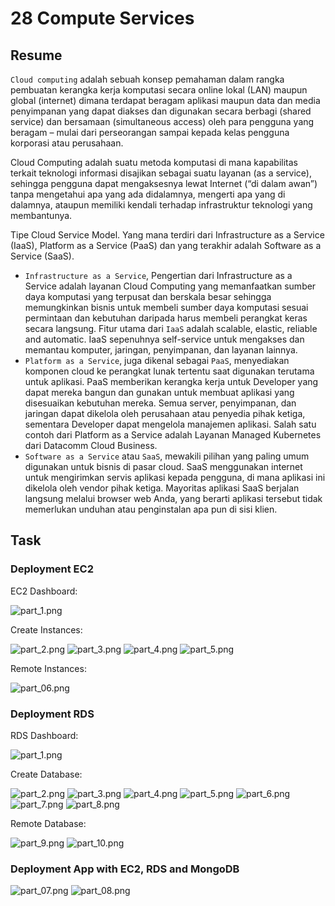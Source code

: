# 28 Compute Services

## Resume

`Cloud computing` adalah sebuah konsep pemahaman dalam rangka pembuatan kerangka kerja komputasi secara online lokal (LAN) maupun global (internet) dimana terdapat beragam aplikasi maupun data dan media penyimpanan yang dapat diakses dan digunakan secara berbagi (shared service) dan bersamaan (simultaneous access) oleh para pengguna yang beragam – mulai dari perseorangan sampai kepada kelas pengguna korporasi atau perusahaan.

Cloud Computing adalah suatu metoda komputasi di mana kapabilitas terkait teknologi informasi disajikan sebagai suatu layanan (as a service), sehingga pengguna dapat mengaksesnya lewat Internet (“di dalam awan”) tanpa mengetahui apa yang ada didalamnya, mengerti apa yang di dalamnya, ataupun memiliki kendali terhadap infrastruktur teknologi yang membantunya.

Tipe Cloud Service Model. Yang mana terdiri dari Infrastructure as a Service (IaaS), Platform as a Service (PaaS) dan yang terakhir adalah Software as a Service (SaaS).

- `Infrastructure as a Service`, Pengertian dari Infrastructure as a Service adalah layanan Cloud Computing yang memanfaatkan sumber daya komputasi yang terpusat dan berskala besar sehingga memungkinkan bisnis untuk membeli sumber daya komputasi sesuai permintaan dan kebutuhan daripada harus membeli perangkat keras secara langsung. Fitur utama dari `IaaS` adalah scalable, elastic, reliable and automatic. IaaS sepenuhnya self-service untuk mengakses dan memantau komputer, jaringan, penyimpanan, dan layanan lainnya.
- `Platform as a Service`, juga dikenal sebagai `PaaS`, menyediakan komponen cloud ke perangkat lunak tertentu saat digunakan terutama untuk aplikasi. PaaS memberikan kerangka kerja untuk Developer yang dapat mereka bangun dan gunakan untuk membuat aplikasi yang disesuaikan kebutuhan mereka. Semua server, penyimpanan, dan jaringan dapat dikelola oleh perusahaan atau penyedia pihak ketiga, sementara Developer dapat mengelola manajemen aplikasi. Salah satu contoh dari Platform as a Service adalah Layanan Managed Kubernetes dari Datacomm Cloud Business.
- `Software as a Service` atau `SaaS`, mewakili pilihan yang paling umum digunakan untuk bisnis di pasar cloud. SaaS menggunakan internet untuk mengirimkan servis aplikasi kepada pengguna, di mana aplikasi ini dikelola oleh vendor pihak ketiga. Mayoritas aplikasi SaaS berjalan langsung melalui browser web Anda, yang berarti aplikasi tersebut tidak memerlukan unduhan atau penginstalan apa pun di sisi klien.

## Task

### Deployment EC2

EC2 Dashboard:

![part_1.png](screenshots/part_01.png)

Create Instances:

![part_2.png](screenshots/part_02.png)
![part_3.png](screenshots/part_03.png)
![part_4.png](screenshots/part_04.png)
![part_5.png](screenshots/part_05.png)

Remote Instances:

![part_06.png](screenshots/part_06.png)

### Deployment RDS

RDS Dashboard:

![part_1.png](screenshots/part_1.png)

Create Database:

![part_2.png](screenshots/part_2.png)
![part_3.png](screenshots/part_3.png)
![part_4.png](screenshots/part_4.png)
![part_5.png](screenshots/part_5.png)
![part_6.png](screenshots/part_6.png)
![part_7.png](screenshots/part_7.png)
![part_8.png](screenshots/part_8.png)

Remote Database:

![part_9.png](screenshots/part_9.png)
![part_10.png](screenshots/part_10.png)

### Deployment App with EC2, RDS and MongoDB

![part_07.png](screenshots/part_07.png)
![part_08.png](screenshots/part_08.png)
